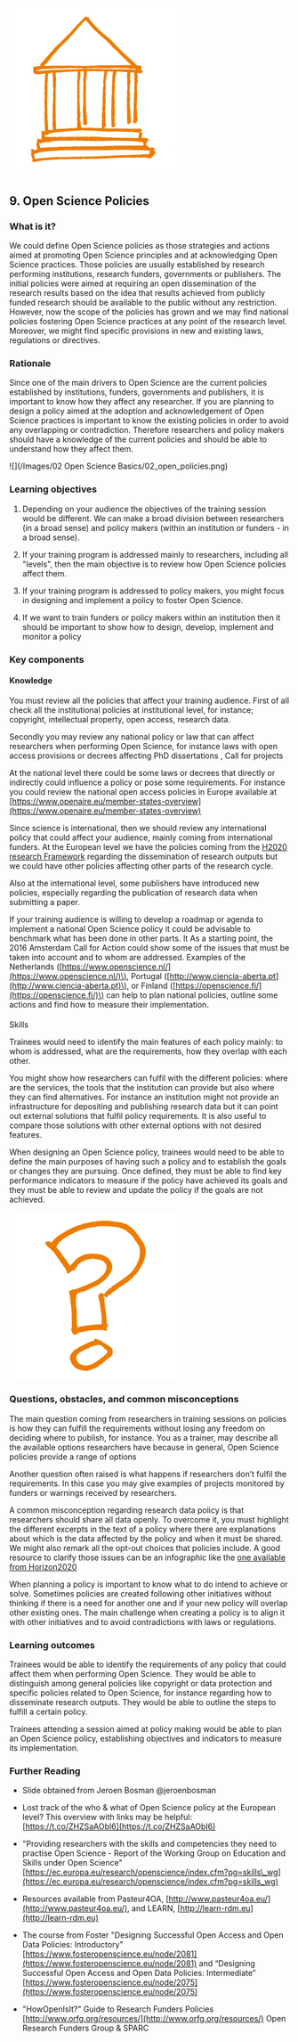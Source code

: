 ## ![](/Images/Icons/open_government.png)

## 9. Open Science Policies

### What is it?

We could define Open Science policies as those strategies and actions aimed at promoting Open Science principles and at acknowledging Open Science practices. Those policies are usually established by research performing institutions, research funders, governments or publishers. The initial policies were aimed at requiring an open dissemination of the research results based on the idea that results achieved from publicly funded research should be available to the public without any restriction. However, now the scope of the policies has grown and we may find national policies fostering Open Science practices at any point of the research level. Moreover, we might find specific provisions in new and existing laws, regulations or directives.

### Rationale

Since one of the main drivers to Open Science are the current policies established by institutions, funders, governments and publishers, it is important to know how they affect any researcher. If you are planning to design a policy aimed at the adoption and acknowledgement of Open Science practices is important to know the existing policies in order to avoid any overlapping or contradiction. Therefore researchers and policy makers should have a knowledge of the current policies and should be able to understand how they affect them.

![](/Images/02 Open Science Basics/02_open_policies.png)

### Learning objectives

1. Depending on your audience the objectives of the training session would be different. We can make a broad division between researchers \(in a broad sense\) and policy makers \(within an institution or funders - in a broad sense\).

2. If your training program is addressed mainly to researchers, including all "levels", then the main objective is to review how Open Science policies affect them.

3. If your training program is addressed to policy makers, you might focus in designing and implement a policy to foster Open Science.

4. If we want to train funders or policy makers within an institution then it should be important to show how to design, develop, implement and monitor a policy

### Key components

#### Knowledge

You must review all the policies that affect your training audience. First of all check all the institutional policies at institutional level, for instance; copyright, intellectual property, open access, research data.

Secondly you may review any national policy or law that can affect researchers when performing Open Science, for instance laws with open access provisions or decrees affecting PhD dissertations , Call for projects

At the national level there could be some laws or decrees that directly or indirectly could influence a policy or pose some requirements. For instance you could review the national open access policies in Europe available at [https://www.openaire.eu/member-states-overview](https://www.openaire.eu/member-states-overview)

Since science is international, then we should review any international policy that could affect your audience, mainly coming from international funders. At the European level we have the policies coming from the [H2020 research Framework](https://www.google.com/url?q=https://ec.europa.eu/research/participants/data/ref/h2020/grants_manual/hi/oa_pilot/h2020-hi-oa-pilot-guide_en.pdf&sa=D&ust=1521447690441000&usg=AFQjCNHsEo1FZkHkLDRxIUQr7BpfirASbQ) regarding the dissemination of research outputs but we could have other policies affecting other parts of the research cycle.

Also at the international level, some publishers have introduced new policies, especially regarding the publication of research data when submitting a paper.

If your training audience is willing to develop a roadmap or agenda to implement a national Open Science policy it could be advisable to benchmark what has been done in other parts. It As a starting point, the 2016 Amsterdam Call for Action could show some of the issues that must be taken into account and to whom are addressed. Examples of the Netherlands \([https://www.openscience.nl/](https://www.openscience.nl/)\), Portugal \([http://www.ciencia-aberta.pt](http://www.ciencia-aberta.pt)\), or Finland \([https://openscience.fi/](https://openscience.fi/)\) can help to plan national policies, outline some actions and find how to measure their implementation.

#### 

Skills

Trainees would need to identify the main features of each policy mainly: to whom is addressed, what are the requirements, how they overlap with each other.

You might show how researchers can fulfil with the different policies: where are the services, the tools that the institution can provide but also where they can find alternatives. For instance an institution might not provide an infrastructure for depositing and publishing research data but it can point out external solutions that fulfil policy requirements. It is also useful to compare those solutions with other external options with not desired features.

When designing an Open Science policy, trainees would need to be able to define the main purposes of having such a policy and to establish the goals or changes they are pursuing. Once defined, they must be able to find key performance indicators to measure if the policy have achieved its goals and they must be able to review and update the policy if the goals are not achieved.

![](/Images/Icons/question_mark.png)

### Questions, obstacles, and common misconceptions

The main question coming from researchers in training sessions on policies is how they can fulfill the requirements without losing any freedom on deciding where to publish, for instance. You as a trainer, may describe all the available options researchers have because in general, Open Science policies provide a range of options

Another question often raised is what happens if researchers don’t fulfil the requirements. In this case you may give examples of projects monitored by funders or warnings received by researchers.

A common misconception regarding research data policy is that researchers should share all data openly. To overcome it, you must highlight the different excerpts in the text of a policy where there are explanations about which is the data affected by the policy and when it must be shared. We might also remark all the opt-out choices that policies include. A good resource to clarify those issues can be an infographic like the [one available from Horizon2020](https://www.google.com/url?q=https://ec.europa.eu/research/press/2016/pdf/opendata-infographic_072016.pdf&sa=D&ust=1521447690670000&usg=AFQjCNG6Qegy5MwM3bjNJ1ovWp1YlQSswQ)

When planning a policy is important to know what to do intend to achieve or solve. Sometimes policies are created following other initiatives without thinking if there is a need for another one and if your new policy will overlap other existing ones. The main challenge when creating a policy is to align it with other initiatives and to avoid contradictions with laws or regulations.

### Learning outcomes

Trainees would be able to identify the requirements of any policy that could affect them when performing Open Science. They would be able to distinguish among general policies like copyright or data protection and specific policies related to Open Science, for instance regarding how to disseminate research outputs. They would be able to outline the steps to fulfill a certain policy.

Trainees attending a session aimed at policy making would be able to plan an Open Science policy, establishing objectives and indicators to measure its implementation.

### Further Reading

* Slide obtained from Jeroen Bosman @jeroenbosman

* Lost track of the who & what of Open Science policy at the European level? This overview with links may be helpful: [https://t.co/ZHZSaAObI6](https://t.co/ZHZSaAObI6)

* "Providing researchers with the skills and competencies they need to practise Open Science - Report of the Working Group on Education and Skills under Open Science"  
  [https://ec.europa.eu/research/openscience/index.cfm?pg=skills\_wg](https://ec.europa.eu/research/openscience/index.cfm?pg=skills_wg)

* Resources available from Pasteur4OA, [http://www.pasteur4oa.eu/](http://www.pasteur4oa.eu/), and LEARN, [http://learn-rdm.eu](http://learn-rdm.eu)

* The course from Foster "Designing Successful Open Access and Open Data Policies: Introductory" [https://www.fosteropenscience.eu/node/2081](https://www.fosteropenscience.eu/node/2081) and “Designing Successful Open Access and Open Data Policies: Intermediate” [https://www.fosteropenscience.eu/node/2075](https://www.fosteropenscience.eu/node/2075)

* "HowOpenIsIt?" Guide to Research Funders Policies [http://www.orfg.org/resources/](http://www.orfg.org/resources/) Open Research Funders Group & SPARC



